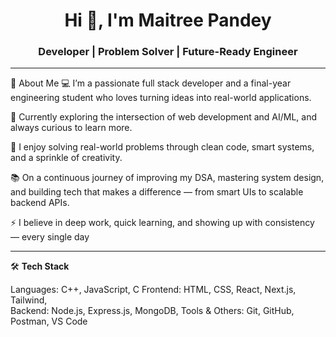 
<h1 align="center">Hi 👋, I'm Maitree Pandey</h1>
<h3 align="center">Developer | Problem Solver | Future-Ready Engineer</h3>


---


🌟 About Me
💻 I’m a passionate full stack developer and a final-year engineering student who loves turning ideas into real-world applications.

🎯 Currently exploring the intersection of web development and AI/ML, and always curious to learn more.

🧠 I enjoy solving real-world problems through clean code, smart systems, and a sprinkle of creativity.

📚 On a continuous journey of improving my DSA, mastering system design, and building tech that makes a difference — from smart UIs to scalable backend APIs.

⚡ I believe in deep work, quick learning, and showing up with consistency — every single day

---

🛠️ **Tech Stack**


Languages:        C++, JavaScript, C 
Frontend:         HTML, CSS, React, Next.js, Tailwind,  
Backend:          Node.js, Express.js, MongoDB, 
Tools & Others:   Git, GitHub, Postman, VS Code  
